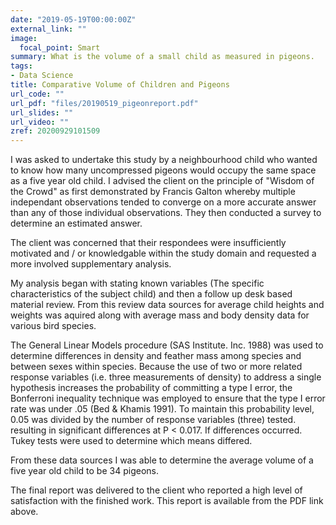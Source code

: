 ```yaml
---
date: "2019-05-19T00:00:00Z"
external_link: ""
image:
  focal_point: Smart
summary: What is the volume of a small child as measured in pigeons.
tags:
- Data Science
title: Comparative Volume of Children and Pigeons
url_code: ""
url_pdf: "files/20190519_pigeonreport.pdf"
url_slides: ""
url_video: ""
zref: 20200929101509
---
```


I was asked to undertake this study by a neighbourhood child who wanted to know how many uncompressed pigeons would occupy the same space as a five year old child. I advised the client on the principle of "Wisdom of the Crowd" as first demonstrated by Francis Galton whereby multiple independant observations tended to converge on a more accurate answer than any of those individual observations. They then conducted a survey to determine an estimated answer.

The client was concerned that their respondees were insufficiently motivated and / or knowledgable within the study domain and requested a more involved supplementary analysis.

My analysis began with stating known variables (The specific characteristics of the subject child) and then a follow up desk based material review. From this review data sources for average child heights and weights was aquired along with average mass and body density data for various bird species.

The  General Linear Models procedure (SAS Institute. Inc. 1988) was used to determine differences in density and feather mass among species and between sexes within species. Because the use of two or more related response variables (i.e. three measurements of density) to address a single hypothesis increases the probability of committing a type I error, the Bonferroni inequality technique was employed to ensure that the type I error rate was  under .05 (Bed & Khamis 1991). To maintain this probability level, 0.05 was divided by the number of response variables (three) tested. resulting in significant differences at P < 0.017. If differences occurred. Tukey tests were used to determine which means differed.

From these data sources I was able to determine the average volume of a five year old child to be 34 pigeons.

The final report was delivered to the client who reported a high level of satisfaction with the finished work. This report is available from the PDF link above.
